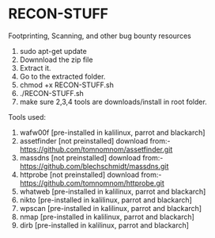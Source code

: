 # RECON-STUFF
Footprinting, Scanning, and other bug bounty resources


1. sudo apt-get update 
2. Downnload the zip file 
3. Extract it.
4. Go to the extracted folder.
5. chmod +x RECON-STUFF.sh
7. ./RECON-STUFF.sh
8. make sure 2,3,4 tools are downloads/install in root folder.


Tools used:
1. wafw00f      [pre-installed in kalilinux, parrot and blackarch]
2. assetfinder  [not preinstalled]   download from:-  https://github.com/tomnomnom/assetfinder.git
3. massdns      [not preinstalled]   download from:- https://github.com/blechschmidt/massdns.git
4. httprobe     [not preinstalled]   download from:-  https://github.com/tomnomnom/httprobe.git
5. whatweb      [pre-installed in kalilinux, parrot and blackarch]
6. nikto        [pre-installed in kalilinux, parrot and blackarch]
7. wpscan       [pre-installed in kalilinux, parrot and blackarch]
8. nmap         [pre-installed in kalilinux, parrot and blackarch]
9. dirb         [pre-installed in kalilinux, parrot and blackarch]



